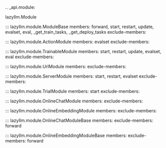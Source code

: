 .. _api.module:

lazyllm.Module

::: lazyllm.module.ModuleBase
    members: forward, start, restart, update, evalset, eval, _get_train_tasks, _get_deploy_tasks
    exclude-members:

::: lazyllm.module.ActionModule
    members: evalset
    exclude-members:

::: lazyllm.module.TrainableModule
    members: start, restart, update, evalset, eval
    exclude-members:

::: lazyllm.module.UrlModule
    members: 
    exclude-members:

::: lazyllm.module.ServerModule
    members: start, restart, evalset
    exclude-members:

::: lazyllm.module.TrialModule
    members: start
    exclude-members:

::: lazyllm.module.OnlineChatModule
    members:
    exclude-members:

::: lazyllm.module.OnlineEmbeddingModule
    members:
    exclude-members:

::: lazyllm.module.OnlineChatModuleBase
    members:
    exclude-members: forward

::: lazyllm.module.OnlineEmbeddingModuleBase
    members:
    exclude-members: forward

